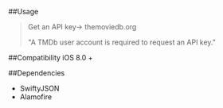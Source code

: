 ##Usage
<blockquote>
 Get an API key-> themoviedb.org
<p>"A TMDb user account is required to request an API key."</p>
</blockquote>

##Compatibility
iOS 8.0 +

##Dependencies
* SwiftyJSON
* Alamofire
